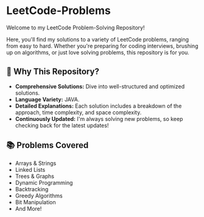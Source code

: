 # LeetCode-Problems

Welcome to my LeetCode Problem-Solving Repository!

Here, you'll find my solutions to a variety of LeetCode problems, ranging from easy to hard. Whether you're preparing for coding interviews, brushing up on algorithms, or just love solving problems, this repository is for you.

## 🌟 Why This Repository?

- **Comprehensive Solutions:** Dive into well-structured and optimized solutions.
- **Language Variety:** JAVA.
- **Detailed Explanations:** Each solution includes a breakdown of the approach, time complexity, and space complexity.
- **Continuously Updated:** I'm always solving new problems, so keep checking back for the latest updates!

## 📚 Problems Covered

- Arrays & Strings
- Linked Lists
- Trees & Graphs
- Dynamic Programming
- Backtracking
- Greedy Algorithms
- Bit Manipulation
- And More!

